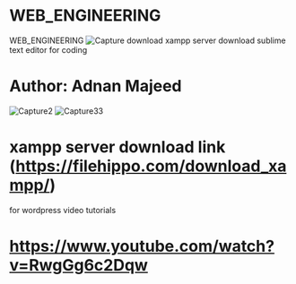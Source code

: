 # WEB_ENGINEERING
WEB_ENGINEERING
![Capture](https://github.com/user-attachments/assets/be362a30-f901-4dd9-8a8d-ee6a062b564b)
download xampp server
download sublime text editor for coding
# Author: Adnan Majeed
![Capture2](https://github.com/user-attachments/assets/c5e05a8d-b30f-49d5-854b-d1f9f8aeb435)
![Capture33](https://github.com/user-attachments/assets/cc669c1c-23ba-48e6-94c4-7ff6396acbfe)
# xampp server download link  (https://filehippo.com/download_xampp/)
for wordpress video tutorials
# https://www.youtube.com/watch?v=RwgGg6c2Dqw 
